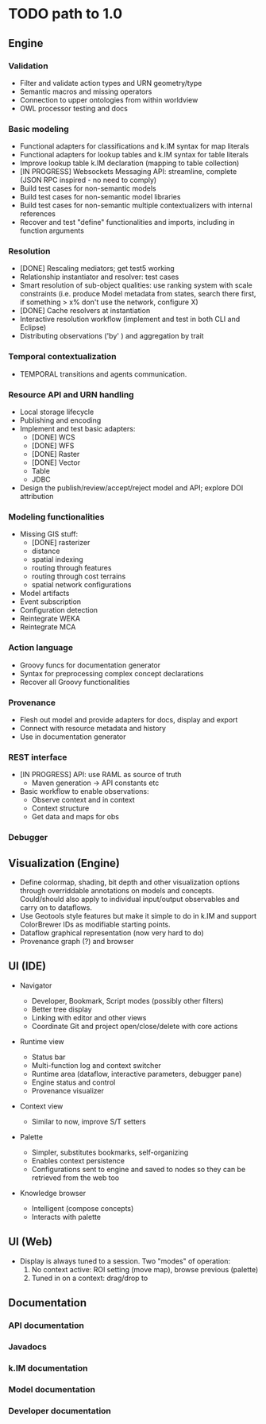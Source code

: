 # TODO path to 1.0

## Engine

### Validation

- Filter and validate action types and URN geometry/type
- Semantic macros and missing operators
- Connection to upper ontologies from within worldview
- OWL processor testing and docs

### Basic modeling

- Functional adapters for classifications and k.IM syntax for map literals
- Functional adapters for lookup tables and k.IM syntax for table literals
- Improve lookup table k.IM declaration (mapping to table collection)
- [IN PROGRESS] Websockets Messaging API: streamline, complete (JSON RPC inspired - no need to comply)
- Build test cases for non-semantic models
- Build test cases for non-semantic model libraries
- Build test cases for non-semantic multiple contextualizers with internal references
- Recover and test "define" functionalities and imports, including in function arguments
    
### Resolution

- [DONE] Rescaling mediators; get test5 working
- Relationship instantiator and resolver: test cases
- Smart resolution of sub-object qualities: use ranking system with scale constraints (i.e. 
  produce Model metadata from states, search there first, if something > x% don't use the network, configure 
  X)
- [DONE] Cache resolvers at instantiation
- Interactive resolution workflow (implement and test in both CLI and Eclipse)
- Distributing observations ('by' <subject>) and aggregation by trait

### Temporal contextualization

- TEMPORAL transitions and agents communication.

### Resource API and URN handling

- Local storage lifecycle
- Publishing and encoding
- Implement and test basic adapters:
  - [DONE] WCS
  - [DONE] WFS
  - [DONE] Raster
  - [DONE] Vector
  - Table
  - JDBC
- Design the publish/review/accept/reject model and API; explore DOI attribution

### Modeling functionalities

- Missing GIS stuff: 
  - [DONE] rasterizer
  - distance
  - spatial indexing
  - routing through features
  - routing through cost terrains
  - spatial network configurations 
- Model artifacts
- Event subscription
- Configuration detection
- Reintegrate WEKA 
- Reintegrate MCA

### Action language

- Groovy funcs for documentation generator
- Syntax for preprocessing complex concept declarations
- Recover all Groovy functionalities

### Provenance

- Flesh out model and provide adapters for docs, display and export
- Connect with resource metadata and history
- Use in documentation generator

### REST interface

- [IN PROGRESS] API: use RAML as source of truth
    - Maven generation -> API constants etc
- Basic workflow to enable observations:
    - Observe context and in context
    - Context structure
    - Get data and maps for obs

### Debugger

## Visualization (Engine)

- Define colormap, shading, bit depth and other visualization options through overriddable 
  annotations on models and concepts. Could/should also apply to individual input/output
  observables and carry on to dataflows.
- Use Geotools style features but make it simple to do in k.IM and support ColorBrewer IDs
  as modifiable starting points.
- Dataflow graphical representation (now very hard to do)
- Provenance graph (?) and browser

## UI (IDE)

- Navigator
  - Developer, Bookmark, Script modes (possibly other filters)
  - Better tree display
  - Linking with editor and other views
  - Coordinate Git and project open/close/delete with core actions
    
- Runtime view
  - Status bar
  - Multi-function log and context switcher
  - Runtime area (dataflow, interactive parameters, debugger pane)
  - Engine status and control
  - Provenance visualizer
    
- Context view
  - Similar to now, improve S/T setters
  
- Palette
  - Simpler, substitutes bookmarks, self-organizing
  - Enables context persistence
  - Configurations sent to engine and saved to nodes so they can be retrieved from the 
    web too
    
- Knowledge browser
  - Intelligent (compose concepts)
  - Interacts with palette

## UI (Web)

- Display is always tuned to a session. Two "modes" of operation:
  1. No context active: ROI setting (move map), browse previous (palette)
  2. Tuned in on a context: drag/drop to 

## Documentation

### API documentation

### Javadocs

### k.IM documentation

### Model documentation

### Developer documentation